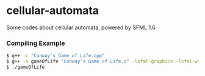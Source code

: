 cellular-automata
=================

Some codes about cellular automata, powered by SFML 1.6

### Compiling Example
```sh
$ g++ -c "Conway's Game of Life.cpp"
$ g++ -o gameOfLife "Conway's Game of Life.o" -lsfml-graphics -lsfml-window -lsfml-system
$ ./gameOfLife
``` 
